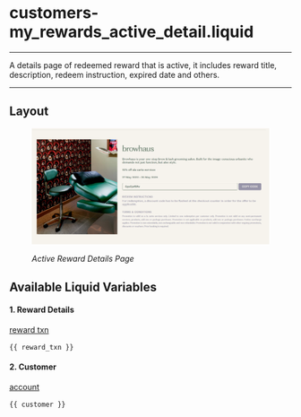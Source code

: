 # customers-my\_rewards\_active\_detail.liquid

---

A details page of redeemed reward that is active, it includes reward title, description, redeem instruction, expired date and others.

---

## Layout

<figure><img src="../../../assets/images/documents/image (14).png" alt=""><figcaption><p><em>Active Reward Details Page</em></p></figcaption></figure>

## Available Liquid Variables

#### 1. Reward Details

[reward txn](liquid/variables/reward-txn.md)

```
{{ reward_txn }}
```

#### 2. Customer

[account](liquid/variables/account.md)

```
{{ customer }}
```
